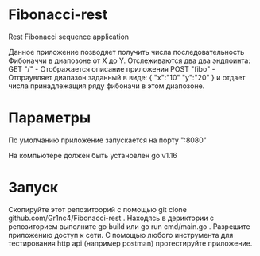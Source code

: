 # Fibonacci-rest
Rest Fibonacci sequence application

Данное приложение позводяет получить числа последовательность Фибоначчи в диапозоне от X до Y.
Отслеживаются два два эндпоинта:
GET "/" - Отображается описание приложения
POST "fibo" - Отпраувляет диапазон заданный в виде:
{
		"x":"10"
		"y":"20"
	}
  и отдает числа принадлежащия ряду фибоначи в этом диапозоне.
  
  # Параметры
  По умолчанию приложение запускается на порту ":8080"
  
  На компьютере должен быть установлен go v1.16
  # Запуск
  Скопируйте этот репозитоорий с помощью git clone github.com/Gr1nc4/Fibonacci-rest .
  Находясь в дериктории с репозиторием выполните go build или go run cmd/main.go .
  Разрешите приложению доступ к сети.
  С помощью любого инструмента для тестирования http api (например postman) протестируйте приложение.
  
